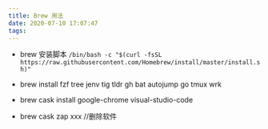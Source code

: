 ```yaml
---
title: Brew 用法 
date: 2020-07-10 17:07:47
tags:
---
```


* brew 安装脚本 `/bin/bash -c "$(curl -fsSL https://raw.githubusercontent.com/Homebrew/install/master/install.sh)"`

* brew install fzf tree jenv tig tldr gh bat autojump go tmux wrk
* brew cask install google-chrome visual-studio-code
* brew cask zap xxx //删除软件